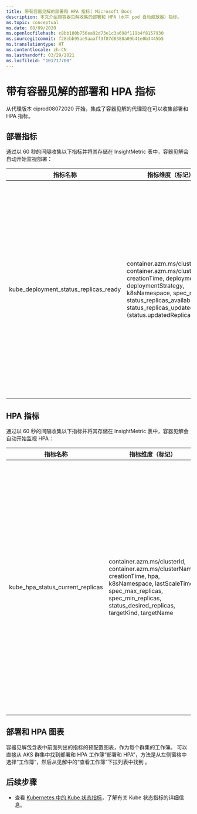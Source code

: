 ```yaml
---
title: 带有容器见解的部署和 HPA 指标| Microsoft Docs
description: 本文介绍用容器见解收集的部署和 HPA（水平 pod 自动缩放器）指标。
ms.topic: conceptual
ms.date: 08/09/2020
ms.openlocfilehash: c8bb100b756ea92d73e1c3a698f119b4f8157930
ms.sourcegitcommit: f28ebb95ae9aaaff3f87d8388a09b41e0b3445b5
ms.translationtype: HT
ms.contentlocale: zh-CN
ms.lasthandoff: 03/29/2021
ms.locfileid: "101717700"
---
```

# <a name="deployment--hpa-metrics-with-container-insights"></a>带有容器见解的部署和 HPA 指标

从代理版本 ciprod08072020 开始，集成了容器见解的代理现在可以收集部署和 HPA 指标。

## <a name="deployment-metrics"></a>部署指标

通过以 60 秒的间隔收集以下指标并将其存储在 InsightMetric 表中，容器见解会自动开始监视部署：

|指标名称 |指标维度（标记） |说明 |
|------------|------------------------|------------|
|kube_deployment_status_replicas_ready |container.azm.ms/clusterId, container.azm.ms/clusterName, creationTime, deployment, deploymentStrategy, k8sNamespace, spec_replicas, status_replicas_available, status_replicas_updated (status.updatedReplicas) | 此部署所针对的就绪 Pod 总数 (status.readyReplicas)。 以下是此指标的维度。 <ul> <li> 部署 - 部署的名称 </li> <li> k8sNamespace - 用于部署的 Kubernetes 命名空间 </li> <li> deploymentStrategy - 用于将 Pod 替换为新 Pod 的部署策略 (spec.strategy.type)</li><li> creationTime - 部署创建时间戳 </li> <li> spec_replicas - 所需 Pod 数 (spec.replicas) </li> <li>status_replicas_available - 此部署针对的可用 Pod 总数（准备至少 minReadySeconds）(status.availableReplicas)</li><li>status_replicas_updated - 此部署针对的具有所需模板规范的未终止 Pod 的总数 (status.updatedReplicas) </li></ul>|

## <a name="hpa-metrics"></a>HPA 指标

通过以 60 秒的间隔收集以下指标并将其存储在 InsightMetric 表中，容器见解会自动开始监视 HPA：

|指标名称 |指标维度（标记） |说明 |
|------------|------------------------|------------|
|kube_hpa_status_current_replicas |container.azm.ms/clusterId, container.azm.ms/clusterName, creationTime, hpa, k8sNamespace, lastScaleTime, spec_max_replicas, spec_min_replicas, status_desired_replicas, targetKind, targetName | 此自动缩放器管理的 Pod 的当前副本数 (status.currentReplicas)。 以下是此指标的维度。 <ul> <li> hpa - HPA 的名称 </li> <li> k8sNamespace - 用于 HPA 的 Kubernetes 命名空间 </li> <li> lastScaleTime - HPA 上一次扩展 Pod 数 (status.lastScaleTime)</li><li> creationTime - HPA 创建时间戳 </li> <li> spec_max_replicas - 自动缩放器可以设置的 Pod 数量上限 (spec.maxReplicas) </li> <li> spec_min_replicas - 自动缩放器可以纵向缩减到的副本数的下限 (spec.minReplicas) </li><li>status_desired_replicas - 此自动缩放器管理的所需 Pod 副本数 (status.desiredReplicas)</li><li>targetKind - HPA 的目标种类 (spec.scaleTargetRef.kind) </li><li>targetName - HPA 的目标名称 (spec.scaleTargetRef.name) </li></ul>|

## <a name="deployment--hpa-charts"></a>部署和 HPA 图表 

容器见解包含表中前面列出的指标的预配置图表，作为每个群集的工作簿。 可以直接从 AKS 群集中找到部署和 HPA 工作簿“部署和 HPA”，方法是从左侧窗格中选择“工作簿”，然后从见解中的“查看工作簿”下拉列表中找到  。

## <a name="next-steps"></a>后续步骤

- 查看 [Kubernetes 中的 Kube 状态指标](https://github.com/kubernetes/kube-state-metrics/tree/master/docs)，了解有关 Kube 状态指标的详细信息。